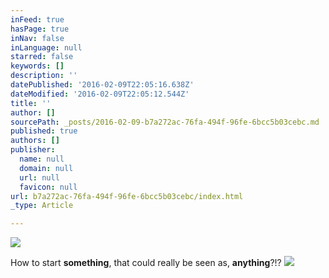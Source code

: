 ```yaml
---
inFeed: true
hasPage: true
inNav: false
inLanguage: null
starred: false
keywords: []
description: ''
datePublished: '2016-02-09T22:05:16.638Z'
dateModified: '2016-02-09T22:05:12.544Z'
title: ''
author: []
sourcePath: _posts/2016-02-09-b7a272ac-76fa-494f-96fe-6bcc5b03cebc.md
published: true
authors: []
publisher:
  name: null
  domain: null
  url: null
  favicon: null
url: b7a272ac-76fa-494f-96fe-6bcc5b03cebc/index.html
_type: Article

---
```

![](https://the-grid-user-content.s3-us-west-2.amazonaws.com/18ddcdb5-0e4b-4c84-8a8d-aee463fc46b3.jpg)

How to start **something**, that could really be seen as, **anything**?!?
![](https://the-grid-user-content.s3-us-west-2.amazonaws.com/e1de5cf6-998c-4c13-951a-012b9d8fba43.jpg)